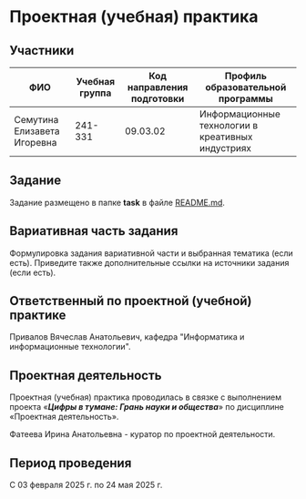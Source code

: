 # Проектная (учебная) практика

## Участники

| ФИО | Учебная группа | Код направления подготовки | Профиль образовательной программы |
|-|-|-|-|
| Семутина Елизавета Игоревна |241-331|09.03.02|Информационные технологии в креативных индустриях|

## Задание

Задание размещено в папке **task** в файле [README.md](task/README.md).

## Вариативная часть задания

Формулировка задания вариативной части и выбранная тематика (если есть). Приведите также дополнительные ссылки на источники задания (если есть).

## Ответственный по проектной (учебной) практике

Привалов Вячеслав Анатольевич, кафедра "Информатика и информационные технологии".

## Проектная деятельность

Проектная (учебная) практика проводилась в связке с выполнением проекта «***Цифры в тумане: Грань науки и общества***» по дисциплине «Проектная деятельность».

Фатеева Ирина Анатольевна - куратор по проектной деятельности.

## Период проведения

С 03 февраля 2025 г. по 24 мая 2025 г.
